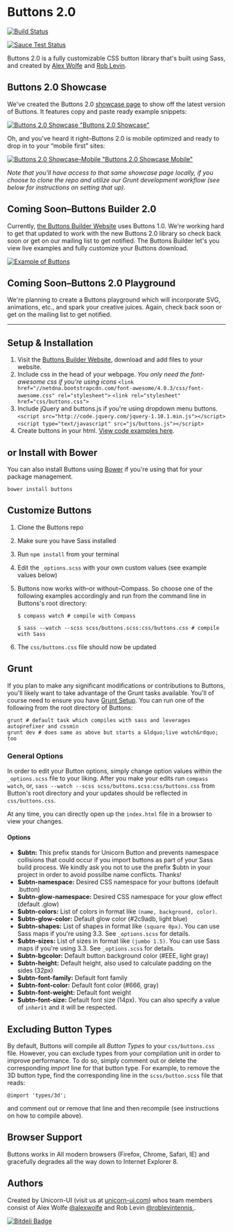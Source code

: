 # Buttons 2.0

[![Build Status](https://travis-ci.org/alexwolfe/Buttons.svg?branch=buttons-2)](https://travis-ci.org/alexwolfe/Buttons)

[![Sauce Test Status](https://saucelabs.com/browser-matrix/unicornuirocks.svg)](https://saucelabs.com/u/unicornuirocks)

Buttons 2.0 is a fully customizable CSS button library that's built using Sass, and created by [Alex Wolfe](https://twitter.com/alexwolfe) and [Rob Levin](https://twitter.com/roblevintennis).

## Buttons 2.0 Showcase

We've created the Buttons 2.0 [showcase page](http://unicorn-ui.com/buttons/showcase/) to show off the latest version of Buttons. It features copy and paste ready example snippets:

[![Buttons 2.0 Showcase](https://www.dropbox.com/s/y9cbmxmih6uwrmm/buttons-showcase.png?dl=1) "Buttons 2.0 Showcase"](http://unicorn-ui.com/buttons/showcase/)

Oh, and you've heard it right–Buttons 2.0 is mobile optimized and ready to drop in to your &ldquo;mobile first&rdquo; sites:

[![Buttons 2.0 Showcase–Mobile](https://www.dropbox.com/s/t92eti7adipz32p/buttons-showcase-mobile.png?dl=1) "Buttons 2.0 Showcase Mobile"](http://unicorn-ui.com/buttons/showcase/)

*Note that you'll have access to that same showcase page locally, if you choose to clone the repo and utilize our Grunt development workflow (see below for instructions on setting that up).*

## Coming Soon–Buttons Builder 2.0

Currently, [the Buttons Builder Website](http://unicorn-ui.github.io/Buttons/) uses Buttons 1.0. We're working hard to get that updated to work with the new Buttons 2.0 library so check back soon or get on our mailing list to get notified. The Buttons Builder let's you view live examples and fully customize your Buttons download.

[![Example of Buttons](https://dl.dropboxusercontent.com/u/1517246/builder.png "Example of Buttons")](http://unicorn-ui.github.io/Buttons/)

## Coming Soon–Buttons 2.0 Playground

We're planning to create a Buttons playground which will incorporate SVG, animations, etc., and spark your creative juices. Again, check back soon or get on the mailing list to get notified.

---

## Setup & Installation

1. Visit the [Buttons Builder Website](http://unicorn-ui.github.io/Buttons/), download and add files to your website.
2. Include css in the head of your webpage. *You only need the font-awesome css if you're using icons*
    `<link href="//netdna.bootstrapcdn.com/font-awesome/4.0.3/css/font-awesome.css" rel="stylesheet">`
    `<link rel="stylesheet" href="css/buttons.css">`
3. Include jQuery and buttons.js if you're using dropdown menu buttons.
    `<script src="http://code.jquery.com/jquery-1.10.1.min.js"></script>`
    `<script type="text/javascript" src="js/buttons.js"></script>`
4. Create buttons in your html. [View code examples here](http://unicorn-ui.github.io/Buttons/).


## or Install with Bower
You can also install Buttons using [Bower](http://bower.io/) if you're using that for your package management.

`bower install buttons`

## Customize Buttons

1. Clone the Buttons repo
2. Make sure you have Sass installed
3. Run `npm install` from your terminal
4. Edit the `_options.scss` with your own custom values (see example values below)
5. Buttons now works with–or without–Compass. So choose one of the following examples accordingly and run from the command line in Buttons's root directory:

	`$ compass watch # compile with Compass`

	`$ sass --watch --scss scss/buttons.scss:css/buttons.css # compile with Sass`

6. The `css/buttons.css` file should now be updated

## Grunt

If you plan to make any significant modifications or contributions to Buttons, you'll likely want to take advantage of the Grunt tasks available. You'll of course need to ensure you have [Grunt Setup](http://gruntjs.com/). You can run one of the following from the root directory of Buttons:

```shell
grunt # default task which compiles with sass and leverages autoprefixer and cssmin
grunt dev # does same as above but starts a &ldquo;live watch&rdquo; too
```

### General Options

In order to edit your Button options, simply change option values within the `_options.scss` file to your liking. After you make your edits run `compass watch`, or, `sass --watch --scss scss/buttons.scss:css/buttons.css` from Button's root directory and your updates should be reflected in `css/buttons.css`.

At any time, you can directly open up the `index.html` file in a browser to view your changes.

#### Options

* **$ubtn:** This prefix stands for Unicorn Button and prevents namespace collisions that could occur if you import buttons as part of your Sass build process. We kindly ask you not to use the prefix $ubtn in your project in order to avoid possilbe name conflicts. Thanks!
* **$ubtn-namespace:**  Desired CSS namespace for your buttons (default .button)
* **$ubtn-glow-namespace:** Desired CSS namespace for your glow effect (default .glow)
* **$ubtn-colors:** List of colors in format like `(name, background, color)`.
* **$ubtn-glow-color:** Default glow color (#2c9adb, light blue)
* **$ubtn-shapes:** List of shapes in format like `(square 0px)`. You can use Sass maps if you're using 3.3. See `_options.scss` for details.
* **$ubtn-sizes:** List of sizes in format like `(jumbo 1.5)`. You can use Sass maps if you're using 3.3. See `_options.scss` for details.
* **$ubtn-bgcolor:** Default button background color (#EEE, light gray)
* **$ubtn-height:** Default height, also used to calculate padding on the sides (32px)
* **$ubtn-font-family:**  Default font family
* **$ubtn-font-color:** Default font color (#666, gray)
* **$ubtn-font-weight:** Default font weight
* **$ubtn-font-size:** Default font size (14px). You can also specify a value of `inherit` and it will be respected.


## Excluding Button Types

By default, Buttons will compile all *Button Types* to your `css/buttons.css` file. However, you can exclude types from your compilation unit in order to improve performance. To do so, simply comment out or delete the corresponding *import* line for that button type. For example, to remove the 3D button type, find the corresponding line in the `scss/button.scss` file that reads:
```shell
@import 'types/3d';
```
and comment out or remove that line and then recompile (see instructions on how to compile above).

## Browser Support
Buttons works in All modern browsers (Firefox, Chrome, Safari, IE) and gracefully degrades all the way down to Internet Explorer 8.


## Authors
Created by Unicorn-UI (visit us at [unicorn-ui.com](http://unicorn-ui.com)) whos team members consist of Alex Wolfe [@alexwolfe](https://twitter.com/alexwolfe) and Rob Levin [@roblevintennis ](https://twitter.com/roblevintennis).

[![Bitdeli Badge](https://d2weczhvl823v0.cloudfront.net/alexwolfe/buttons/trend.png)](https://bitdeli.com/free "Bitdeli Badge")

